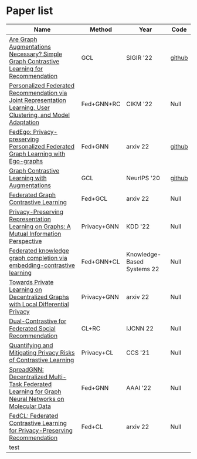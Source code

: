 # Paper list



| Name                                                         | Method      | Year                       | Code                                          |
| ------------------------------------------------------------ | ----------- | -------------------------- | --------------------------------------------- |
| [Are Graph Augmentations Necessary? Simple Graph Contrastive Learning for Recommendation](https://dl.acm.org/doi/abs/10.1145/3477495.3531937) | GCL         | SIGIR '22                  | [github](https://github.com/Coder-Yu/QRec.)   |
| [Personalized Federated Recommendation via Joint Representation Learning, User Clustering, and Model Adaptation](https://dl.acm.org/doi/abs/10.1145/3511808.3557668) | Fed+GNN+RC  | CIKM '22                   | Null                                          |
| [FedEgo: Privacy-preserving Personalized Federated Graph Learning with Ego-graphs](https://arxiv.org/abs/2208.13685) | Fed+GNN     | arxiv 22                   | [github](https://github.com/FedEgo/FedEgo)    |
| [Graph Contrastive Learning with Augmentations](https://proceedings.neurips.cc/paper/2020/hash/3fe230348e9a12c13120749e3f9fa4cd-Abstract.html) | GCL         | NeurIPS '20                | [github](https://github.com/Shen-Lab/GraphCL) |
| [Federated Graph Contrastive Learning](https://arxiv.org/abs/2207.11836) | Fed+GCL     | arxiv 22                   | Null                                          |
| [Privacy-Preserving Representation Learning on Graphs: A Mutual Information Perspective](https://dl.acm.org/doi/abs/10.1145/3447548.3467273) | Privacy+GNN | KDD '22                    | Null                                          |
| [Federated knowledge graph completion via embedding-contrastive learning](https://www.sciencedirect.com/science/article/pii/S0950705122007316) | Fed+GNN+CL  | Knowledge-Based Systems 22 | Null                                          |
| [Towards Private Learning on Decentralized Graphs with Local Differential Privacy](https://arxiv.org/abs/2201.09398) | Privacy+GNN | arxiv 22                   | Null                                          |
| [Dual-Contrastive for Federated Social Recommendation](https://ieeexplore.ieee.org/abstract/document/9892278) | CL+RC       | IJCNN 22                   | Null                                          |
| [Quantifying and Mitigating Privacy Risks of Contrastive Learning](https://dl.acm.org/doi/abs/10.1145/3460120.3484571) | Privacy+CL  | CCS '21                    | Null                                          |
| [SpreadGNN: Decentralized Multi-Task Federated Learning for Graph Neural Networks on Molecular Data](https://www.aaai.org/AAAI22Papers/AAAI-4599.HeC.pdf) | Fed+GNN     | AAAI '22                   | Null                                          |
| [FedCL: Federated Contrastive Learning for Privacy-Preserving Recommendation](https://arxiv.org/abs/2204.09850) | Fed+CL      | arxiv 22                   | Null                                          |
|   test                                                           |             |                            |                                               |

